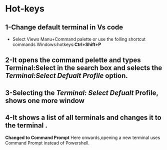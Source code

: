 # Hot-keys
## 1-Change default terminal in Vs code
- Select Views Manu+Command palette or use the folling shortcut commands
  Windows:hotkeys:**Ctrl+Shift+P**
## 2-It opens the command pelette and types Terminal:Select in the search box and selects the ***Terminal:Select Defualt Profile*** option.
## 3-Selecting the *Terminal: Select Defualt* Profile, shows one more window
## 4-It shows a list of all terminals and changes it to the terminal .
**Changed to Command Prompt**
Here onwards,opening a new terminal uses Command Prompt instead of Powershell.
